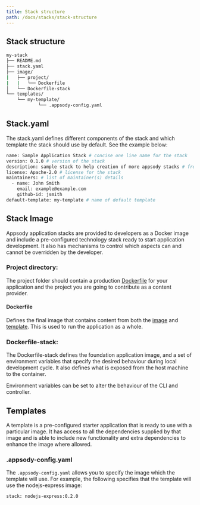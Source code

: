 ```yaml
---
title: Stack structure
path: /docs/stacks/stack-structure
---
```

## Stack structure
```bash
my-stack
├── README.md
├── stack.yaml
├── image/
|   ├── project/
|   |   └── Dockerfile
│   └── Dockerfile-stack
└── templates/
    └── my-template/
            └── .appsody-config.yaml
```

## Stack.yaml
The stack.yaml defines different components of the stack and which template the stack should use by default. See the example below:
```bash
name: Sample Application Stack # concise one line name for the stack
version: 0.1.0 # version of the stack
description: sample stack to help creation of more appsody stacks # free form text explaining more about the capabilities of this stack and various templates
license: Apache-2.0 # license for the stack
maintainers: # list of maintainer(s) details
  - name: John Smith
    email: example@example.com 
    github-id: jsmith
default-template: my-template # name of default template
```

## Stack Image
Appsody application stacks are provided to developers as a Docker image and include a pre-configured technology stack ready to start application development. It also has mechanisms to control which aspects can and cannot be overridden by the developer.

### Project directory:
The project folder should contain a production [Dockerfile](#Dockerfile) for your application and the project you are going to contribute as a content provider.

#### Dockerfile
Defines the final image that contains content from both the [image](#Image) and [template](#Templates). This is used to run the application as a whole.

### Dockerfile-stack:
The Dockerfile-stack defines the foundation application image, and a set of environment variables that specify the desired behaviour during local development cycle. It also defines what is exposed from the host machine to the container.

Environment variables can be set to alter the behaviour of the CLI and controller.

## Templates
A template is a pre-configured starter application that is ready to use with a particular image. It has access to all the dependencies supplied by that image and is able to include new functionality and extra dependencies to enhance the image where allowed.

### .appsody-config.yaml
The `.appsody-config.yaml` allows you to specify the image which the template will use.
For example, the following specifies that the template will use the nodejs-express image: 
```
stack: nodejs-express:0.2.0
```
